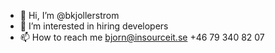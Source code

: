 - 👋 Hi, I’m @bkjollerstrom
- 👀 I’m interested in hiring developers
- 📫 How to reach me bjorn@insourceit.se +46 79 340 82 07

<!---
bkjollerstrom/bkjollerstrom is a ✨ special ✨ repository because its `README.md` (this file) appears on your GitHub profile.
You can click the Preview link to take a look at your changes.
--->
